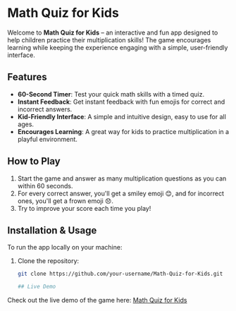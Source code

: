 # Math Quiz for Kids

Welcome to **Math Quiz for Kids** – an interactive and fun app designed to help children practice their multiplication skills! The game encourages learning while keeping the experience engaging with a simple, user-friendly interface.

## Features

- **60-Second Timer**: Test your quick math skills with a timed quiz.
- **Instant Feedback**: Get instant feedback with fun emojis for correct and incorrect answers.
- **Kid-Friendly Interface**: A simple and intuitive design, easy to use for all ages.
- **Encourages Learning**: A great way for kids to practice multiplication in a playful environment.

## How to Play

1. Start the game and answer as many multiplication questions as you can within 60 seconds.
2. For every correct answer, you'll get a smiley emoji 😊, and for incorrect ones, you'll get a frown emoji 😞.
3. Try to improve your score each time you play!

## Installation & Usage

To run the app locally on your machine:

1. Clone the repository:
   ```bash
   git clone https://github.com/your-username/Math-Quiz-for-Kids.git

   ## Live Demo

Check out the live demo of the game here: [Math Quiz for Kids](https://your-username.github.io/Math-Quiz-for-Kids/)

